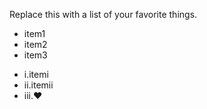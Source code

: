 Replace this with a list of your favorite things.
* item1
* item2
* item3
-  i.itemi
-  ii.itemii
-  iii.:heart:
